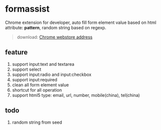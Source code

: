 # formassist
Chrome extension for developer, auto fill form element value based on html attribute: **pattern**, random string based on regexp.

> download:
[Chrome webstore address](https://chrome.google.com/webstore/detail/%E8%A1%A8%E5%8D%95%E5%8A%A9%E6%89%8B/lcnddgabehbjgdlapcffkmkpdpialeap?hl=zh-CN)

## feature
1. support input:text and textarea
2. support select
3. support input:radio and input:checkbox
4. support input:required
5. clean all form element value
6. shortcut for all operation
7. support html5 type: email, url, number, mobile(china), tel(china)

## todo
1. random string from seed



